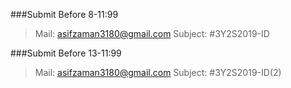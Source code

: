 ###Submit Before 8-11:99
>Mail: asifzaman3180@gmail.com
>Subject: #3Y2S2019-ID

###Submit Before 13-11:99
>Mail: asifzaman3180@gmail.com
>Subject: #3Y2S2019-ID(2)
